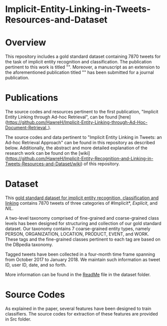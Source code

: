 # Implicit-Entity-Linking-in-Tweets-Resources-and-Dataset

# Overview
This repository includes a gold standard dataset containing 7870 tweets for the task of implicit entity recognition and classification. The publication pertinent to this work is titled "". 
Moreover, a manuscript as an extension to the aforementioned publication titled "" has been submitted for a journal publication.

# Publications

The source codes and resources pertinent to the first publication, "Implicit Entity Linking through Ad-hoc Retrieval", can be found [here] (https://github.com/HawreH/Implicit-Entity-Linking-through-Ad-Hoc-Document-Retrieval_).

The source codes and data pertinent to "Implicit Entity Linking in Tweets: an Ad-hoc Retrieval Approach" can be found in this repository as described below. Additionally, the abstract and more detailed explanation of the research work can be found on the [wiki] (https://github.com/HawreH/Implicit-Entity-Recognition-and-Linking-in-Tweets-Resources-and-Dataset/wiki) of this repository.



# Dataset
This [gold standard dataset for implicit entity recognition, classification and linking](https://github.com/HawreH/Implicit-Entity-Recognition-and-Linking-in-Tweets-Resources-and-Dataset/tree/master/Dataset) contains 7870 tweets of three categories of #Implicit*, *Explicit*, and *NIL*.

A two-level taxonomy comprised of fine-grained and coarse-grained class levels has been designed for structuring and collection of our gold standard dataset. Our taxonomy contains 7 coarse-grained entity types, namely PERSON, ORGANIZATION, LOCATION, PRODUCT, EVENT, and WORK. These tags and the fine-grained classes pertinent to each tag are based on the DBpedia taxonomy.

Tagged tweets have been collected in a four-month time frame spanning from October 2017 to January 2018. We maintain such information as tweet ID, user ID, date, and so forth.

More information can be found in the [ReadMe](https://github.com/HawreH/Implicit-Entity-Recognition-and-Linking-in-Tweets-Resources-and-Dataset/tree/master/Dataset/Readme) file in the dataset folder.

# Source Codes
As explained in the paper, several features have been designed to train classifiers. The source codes for extraction of these features are provided in Src folder.
